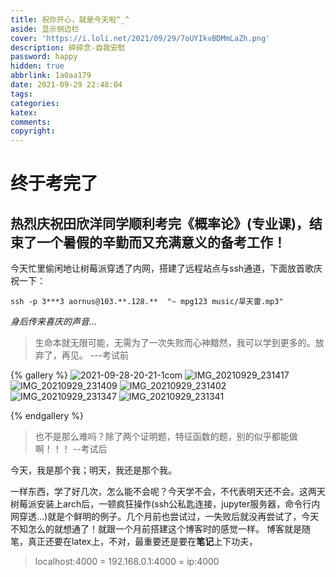 ```yaml
---
title: 祝你开心，就是今天啦^_^
aside: 显示侧边栏
cover: 'https://i.loli.net/2021/09/29/7oUYIkvBDMmLaZh.png'
description: 碎碎念-自我安慰
password: happy
hidden: true
abbrlink: 1a0aa179
date: 2021-09-29 22:48:04
tags:
categories:
katex:
comments:
copyright:
---
```


# 终于考完了

## 热烈庆祝田欣洋同学顺利考完《概率论》(专业课)，结束了一个暑假的辛勤而又充满意义的备考工作！

今天忙里偷闲地让树莓派穿透了内网，搭建了远程站点与ssh通道，下面放首歌庆祝一下：

```shell 树莓派播放歌曲 旱天雷
ssh -p 3***3 aornus@103.**.128.**  "~ mpg123 music/旱天雷.mp3"
```

*身后传来喜庆的声音...*

> 生命本就无限可能，无需为了一次失败而心神黯然，我可以学到更多的。放弃了，再见。      ---考试前

 {% gallery %}
![2021-09-28-20-21-1com](https://i.loli.net/2021/09/29/19bwAz6mcOVxXod.jpg)
![IMG_20210929_231417](https://i.loli.net/2021/09/29/79FWjRPVoYUg8EA.jpg)
![IMG_20210929_231409](https://i.loli.net/2021/09/29/ISa4YZDo1CrthVk.jpg)
![IMG_20210929_231402](https://i.loli.net/2021/09/29/YE3KcqeWM59SkZu.jpg)
![IMG_20210929_231347](https://i.loli.net/2021/09/29/MnxtiDspevzY5lS.jpg)
![IMG_20210929_231341](https://i.loli.net/2021/09/29/tped8SaWREwlKcP.jpg)

 {% endgallery %}

> 也不是那么难吗？除了两个证明题，特征函数的题，别的似乎都能做啊！！！      --考试后

今天，我是那个我；明天，我还是那个我。

一样东西，学了好几次，怎么能不会呢？今天学不会，不代表明天还不会。这两天树莓派安装上arch后，一顿疯狂操作(ssh公私匙连接，jupyter服务器，命令行内网穿透...)就是个鲜明的例子。几个月前也尝试过，一失败后就没再尝试了，今天不知怎么的就想通了！就跟一个月前搭建这个博客时的感觉一样。
博客就是随笔，真正还要在latex上，不对，最重要还是要在**笔记**上下功夫，

> localhost:4000 = 192.168.0.1:4000 = ip:4000